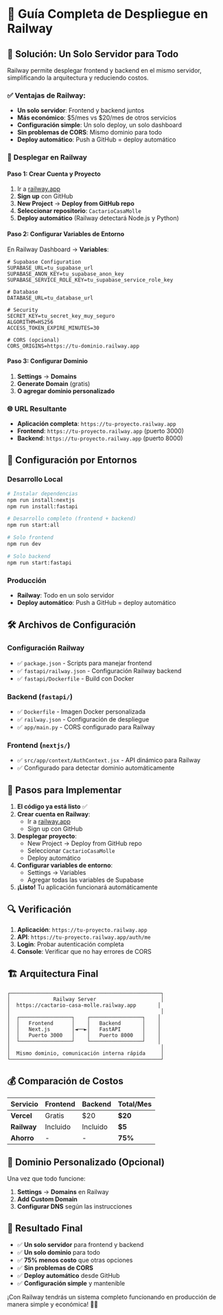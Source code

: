 # 🚂 Guía Completa de Despliegue en Railway

## 🎯 Solución: Un Solo Servidor para Todo

Railway permite desplegar frontend y backend en el mismo servidor, simplificando la arquitectura y reduciendo costos.

### ✅ **Ventajas de Railway:**
- **Un solo servidor**: Frontend y backend juntos
- **Más económico**: $5/mes vs $20/mes de otros servicios
- **Configuración simple**: Un solo deploy, un solo dashboard
- **Sin problemas de CORS**: Mismo dominio para todo
- **Deploy automático**: Push a GitHub = deploy automático

### 🚀 **Desplegar en Railway**

#### **Paso 1: Crear Cuenta y Proyecto**
1. Ir a [railway.app](https://railway.app)
2. **Sign up** con GitHub
3. **New Project** → **Deploy from GitHub repo**
4. **Seleccionar repositorio**: `CactarioCasaMolle`
5. **Deploy automático** (Railway detectará Node.js y Python)

#### **Paso 2: Configurar Variables de Entorno**
En Railway Dashboard → **Variables**:

```
# Supabase Configuration
SUPABASE_URL=tu_supabase_url
SUPABASE_ANON_KEY=tu_supabase_anon_key
SUPABASE_SERVICE_ROLE_KEY=tu_supabase_service_role_key

# Database
DATABASE_URL=tu_database_url

# Security
SECRET_KEY=tu_secret_key_muy_seguro
ALGORITHM=HS256
ACCESS_TOKEN_EXPIRE_MINUTES=30

# CORS (opcional)
CORS_ORIGINS=https://tu-dominio.railway.app
```

#### **Paso 3: Configurar Dominio**
1. **Settings** → **Domains**
2. **Generate Domain** (gratis)
3. **O agregar dominio personalizado**

### 🌐 **URL Resultante**

- **Aplicación completa**: `https://tu-proyecto.railway.app`
- **Frontend**: `https://tu-proyecto.railway.app` (puerto 3000)
- **Backend**: `https://tu-proyecto.railway.app` (puerto 8000)

## 🔧 Configuración por Entornos

### Desarrollo Local
```bash
# Instalar dependencias
npm run install:nextjs
npm run install:fastapi

# Desarrollo completo (frontend + backend)
npm run start:all

# Solo frontend
npm run dev

# Solo backend
npm run start:fastapi
```

### Producción
- **Railway**: Todo en un solo servidor
- **Deploy automático**: Push a GitHub = deploy automático

## 🛠️ Archivos de Configuración

### Configuración Railway
- ✅ `package.json` - Scripts para manejar frontend
- ✅ `fastapi/railway.json` - Configuración Railway backend
- ✅ `fastapi/Dockerfile` - Build con Docker

### Backend (`fastapi/`)
- ✅ `Dockerfile` - Imagen Docker personalizada
- ✅ `railway.json` - Configuración de despliegue
- ✅ `app/main.py` - CORS configurado para Railway

### Frontend (`nextjs/`)
- ✅ `src/app/context/AuthContext.jsx` - API dinámico para Railway
- ✅ Configurado para detectar dominio automáticamente

## 🚀 Pasos para Implementar

1. **El código ya está listo** ✅
2. **Crear cuenta en Railway**:
   - Ir a [railway.app](https://railway.app)
   - Sign up con GitHub
3. **Desplegar proyecto**:
   - New Project → Deploy from GitHub repo
   - Seleccionar `CactarioCasaMolle`
   - Deploy automático
4. **Configurar variables de entorno**:
   - Settings → Variables
   - Agregar todas las variables de Supabase
5. **¡Listo!** Tu aplicación funcionará automáticamente

## 🔍 Verificación

1. **Aplicación**: `https://tu-proyecto.railway.app`
2. **API**: `https://tu-proyecto.railway.app/auth/me`
3. **Login**: Probar autenticación completa
4. **Console**: Verificar que no hay errores de CORS

## 🏗️ Arquitectura Final

```
┌─────────────────────────────────────────────────┐
│              Railway Server                     │
│  https://cactario-casa-molle.railway.app       │
│                                                 │
│  ┌─────────────────┐    ┌─────────────────┐    │
│  │   Frontend      │    │   Backend       │    │
│  │   Next.js       │◄──►│   FastAPI       │    │
│  │   Puerto 3000   │    │   Puerto 8000   │    │
│  └─────────────────┘    └─────────────────┘    │
│                                                 │
│  Mismo dominio, comunicación interna rápida     │
└─────────────────────────────────────────────────┘
```

## 💰 Comparación de Costos

| Servicio | Frontend | Backend | Total/Mes |
|----------|----------|---------|-----------|
| **Vercel** | Gratis | $20 | **$20** |
| **Railway** | Incluido | Incluido | **$5** |
| **Ahorro** | - | - | **75%** |

## 📱 Dominio Personalizado (Opcional)

Una vez que todo funcione:
1. **Settings** → **Domains** en Railway
2. **Add Custom Domain**
3. **Configurar DNS** según las instrucciones

## 🎯 Resultado Final

- ✅ **Un solo servidor** para frontend y backend
- ✅ **Un solo dominio** para todo
- ✅ **75% menos costo** que otras opciones
- ✅ **Sin problemas de CORS**
- ✅ **Deploy automático** desde GitHub
- ✅ **Configuración simple** y mantenible

¡Con Railway tendrás un sistema completo funcionando en producción de manera simple y económica! 🚂✨
